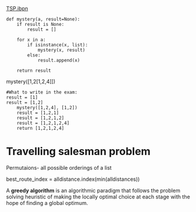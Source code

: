 [TSP.ibpn](https://learningcentral.cf.ac.uk/webapps/streamViewer/streamViewer?cmd=view&streamName=alerts&globalNavigation=false#)
```
def mystery(a, result=None):
    if result is None:
        result = []
    
    for x in a:
        if isinstance(x, list):
            mystery(x, result)
        else:
            result.append(x)
    
    return result
```

mystery([1,2[1,2,4]])

```
#What to write in the exam:
result = [1]
result = [1,2]
    mystery([1,2,4], [1,2])
    result = [1,2,1]
    result = [1,2,1,2]
    result = [1,2,1,2,4]
    return [1,2,1,2,4]
```
# Travelling salesman problem

Permutaions- all possible orderings of a list

best_route_index = alldistance.index(min(alldistances))

A **greedy algorithm** is an algorithmic paradigm that follows the problem solving heuristic of making the locally optimal choice at each stage with the hope of finding a global optimum.

